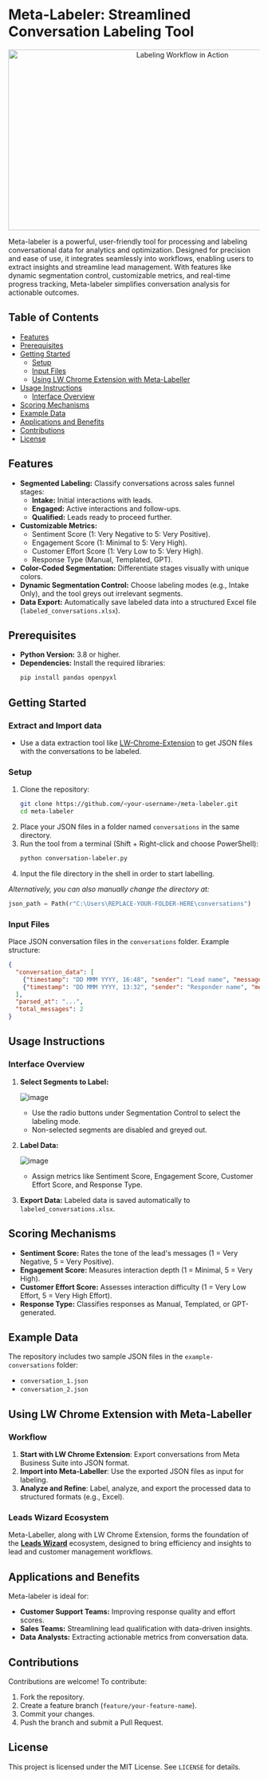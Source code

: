 # Meta-Labeler: Streamlined Conversation Labeling Tool

<div align="center">
  <img src="https://github.com/PV-Bhat/Meta-Labeler/blob/main/labelerGIF.gif" title="Labeling Workflow in Action" width="682" height="362">
</div>

Meta-labeler is a powerful, user-friendly tool for processing and labeling conversational data for analytics and optimization. Designed for precision and ease of use, it integrates seamlessly into workflows, enabling users to extract insights and streamline lead management. With features like dynamic segmentation control, customizable metrics, and real-time progress tracking, Meta-labeler simplifies conversation analysis for actionable outcomes.

## Table of Contents

- [Features](#features)
- [Prerequisites](#prerequisites)
- [Getting Started](#getting-started)
  - [Setup](#setup)
  - [Input Files](#input-files)
  - [Using LW Chrome Extension with Meta-Labeller](#using-lw-chrome-extension-with-meta-labeller)
- [Usage Instructions](#usage-instructions)
  - [Interface Overview](#interface-overview)
- [Scoring Mechanisms](#scoring-mechanisms)
- [Example Data](#example-data)
- [Applications and Benefits](#applications-and-benefits)
- [Contributions](#contributions)
- [License](#license)

## Features

- **Segmented Labeling:** Classify conversations across sales funnel stages:
  - **Intake:** Initial interactions with leads.
  - **Engaged:** Active interactions and follow-ups.
  - **Qualified:** Leads ready to proceed further.
- **Customizable Metrics:**
  - Sentiment Score (1: Very Negative to 5: Very Positive).
  - Engagement Score (1: Minimal to 5: Very High).
  - Customer Effort Score (1: Very Low to 5: Very High).
  - Response Type (Manual, Templated, GPT).
- **Color-Coded Segmentation:** Differentiate stages visually with unique colors.
- **Dynamic Segmentation Control:** Choose labeling modes (e.g., Intake Only), and the tool greys out irrelevant segments.
- **Data Export:** Automatically save labeled data into a structured Excel file (`labeled_conversations.xlsx`).

## Prerequisites

- **Python Version:** 3.8 or higher.
- **Dependencies:** Install the required libraries:
  ```bash
  pip install pandas openpyxl
  ```

## Getting Started

### Extract and Import data
- Use a data extraction tool like [LW-Chrome-Extension](https://github.com/PV-Bhat/LW-Chrome-Extension) to get JSON files with the conversations to be labeled.

### Setup

1. Clone the repository:
   ```bash
   git clone https://github.com/<your-username>/meta-labeler.git
   cd meta-labeler
   ```
2. Place your JSON files in a folder named `conversations` in the same directory.
3. Run the tool from a terminal (Shift + Right-click and choose PowerShell):
   ```bash
   python conversation-labeler.py
   ```
4. Input the file directory in the shell in order to start labelling.

_Alternatively, you can also manually change the directory at:_

   ```python
   json_path = Path(r"C:\Users\REPLACE-YOUR-FOLDER-HERE\conversations")
   ```
### Input Files

Place JSON conversation files in the `conversations` folder. Example structure:
```json
{
  "conversation_data": [
    {"timestamp": "DD MMM YYYY, 16:48", "sender": "Lead name", "message": "Hi", "is_automated": false},
    {"timestamp": "DD MMM YYYY, 13:32", "sender": "Responder name", "message": "Hi there Thanks for getting in touch", "is_automated": false}
  ],
  "parsed_at": "...",
  "total_messages": 2
}
```

## Usage Instructions

### Interface Overview

1. **Select Segments to Label:**
     
   ![image](https://github.com/user-attachments/assets/62b27d46-0057-4898-90c5-25fc2c87ef4c)
     
   - Use the radio buttons under Segmentation Control to select the labeling mode.
   - Non-selected segments are disabled and greyed out.

2. **Label Data:**
     
   ![image](https://github.com/user-attachments/assets/431dc140-8689-49c4-8b23-6e38f53c97d9)
     
   - Assign metrics like Sentiment Score, Engagement Score, Customer Effort Score, and Response Type.

4. **Export Data:**
   Labeled data is saved automatically to `labeled_conversations.xlsx`.

## Scoring Mechanisms

- **Sentiment Score:** Rates the tone of the lead's messages (1 = Very Negative, 5 = Very Positive).
- **Engagement Score:** Measures interaction depth (1 = Minimal, 5 = Very High).
- **Customer Effort Score:** Assesses interaction difficulty (1 = Very Low Effort, 5 = Very High Effort).
- **Response Type:** Classifies responses as Manual, Templated, or GPT-generated.

## Example Data

The repository includes two sample JSON files in the `example-conversations` folder:
- `conversation_1.json`
- `conversation_2.json`

## Using LW Chrome Extension with Meta-Labeller

### Workflow
1. **Start with LW Chrome Extension**: Export conversations from Meta Business Suite into JSON format.
2. **Import into Meta-Labeller**: Use the exported JSON files as input for labeling.
3. **Analyze and Refine**: Label, analyze, and export the processed data to structured formats (e.g., Excel).

### Leads Wizard Ecosystem
Meta-Labeller, along with LW Chrome Extension, forms the foundation of the **[Leads Wizard](https://github.com/PV-Bhat/LeadsWizard)** ecosystem, designed to bring efficiency and insights to lead and customer management workflows.

## Applications and Benefits

Meta-labeler is ideal for:
- **Customer Support Teams:** Improving response quality and effort scores.
- **Sales Teams:** Streamlining lead qualification with data-driven insights.
- **Data Analysts:** Extracting actionable metrics from conversation data.

## Contributions

Contributions are welcome! To contribute:

1. Fork the repository.
2. Create a feature branch (`feature/your-feature-name`).
3. Commit your changes.
4. Push the branch and submit a Pull Request.

## License

This project is licensed under the MIT License. See `LICENSE` for details.
